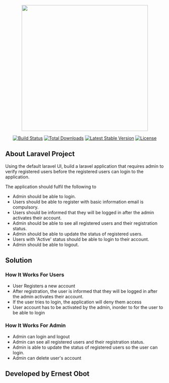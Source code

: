 <p align="center"><a href="https://laravel.com" target="_blank"><img src="https://raw.githubusercontent.com/laravel/art/master/logo-lockup/5%20SVG/2%20CMYK/1%20Full%20Color/laravel-logolockup-cmyk-red.svg" width="400"></a></p>

<p align="center">
<a href="https://travis-ci.org/laravel/framework"><img src="https://travis-ci.org/laravel/framework.svg" alt="Build Status"></a>
<a href="https://packagist.org/packages/laravel/framework"><img src="https://img.shields.io/packagist/dt/laravel/framework" alt="Total Downloads"></a>
<a href="https://packagist.org/packages/laravel/framework"><img src="https://img.shields.io/packagist/v/laravel/framework" alt="Latest Stable Version"></a>
<a href="https://packagist.org/packages/laravel/framework"><img src="https://img.shields.io/packagist/l/laravel/framework" alt="License"></a>
</p>

## About Laravel Project

Using the default laravel UI, build a laravel application that requires admin to verify registered users before the registered users can login to the application. 

The application should fulfil the following  to 

- Admin should be able to login.
- Users should be able to register with basic information email is compulsory.
- Users should be informed that they will be logged in after the admin activates their account.
- Admin should be able to see all registered users and their registration status.
- Admin should be able to update the status of registered users. 
- Users with 'Active' status should be able to login to their account.
- Admin should be able to logout.

## Solution
### How It Works For Users
- User Registers a new account
- After registration, the user is informed that they will be logged in after the admin activates their account.
- If the user tries to login, the application will deny them access
- User account has to be activated by the admin, inorder to for the user to be able to login

### How It Works For Admin
- Admin can login and logout
- Admin can see all registered users and their registration status.
- Admin is able to update the status of registered users so the user can login.
- Admin can delete user's account

## Developed by Ernest Obot


